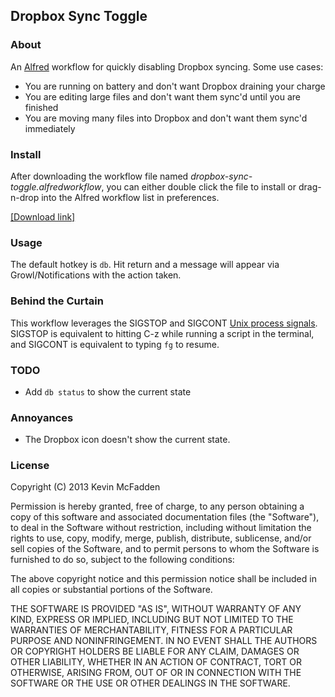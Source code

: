## Dropbox Sync Toggle

### About
An [Alfred][2] workflow for quickly disabling Dropbox syncing.  Some use cases:

- You are running on battery and don't want Dropbox draining your charge
- You are editing large files and don't want them sync'd until you are finished
- You are moving many files into Dropbox and don't want them sync'd immediately

### Install
After downloading the workflow file named *dropbox-sync-toggle.alfredworkflow*, you can either double click the file to install or drag-n-drop into the Alfred workflow list in preferences.

[\[Download link\]][0]

### Usage
The default hotkey is `db`.  Hit return and a message will appear via Growl/Notifications with the action taken.

### Behind the Curtain
This workflow leverages the SIGSTOP and SIGCONT [Unix process signals][1].  SIGSTOP is equivalent to hitting C-z while running a script in the terminal, and SIGCONT is equivalent to typing `fg` to resume.

### TODO
- Add `db status` to show the current state

### Annoyances
- The Dropbox icon doesn't show the current state.

### License
Copyright (C) 2013 Kevin McFadden

Permission is hereby granted, free of charge, to any person obtaining a copy of this software and associated documentation files (the "Software"), to deal in the Software without restriction, including without limitation the rights to use, copy, modify, merge, publish, distribute, sublicense, and/or sell copies of the Software, and to permit persons to whom the Software is furnished to do so, subject to the following conditions:

The above copyright notice and this permission notice shall be included in all copies or substantial portions of the Software.

THE SOFTWARE IS PROVIDED "AS IS", WITHOUT WARRANTY OF ANY KIND, EXPRESS OR IMPLIED, INCLUDING BUT NOT LIMITED TO THE WARRANTIES OF MERCHANTABILITY, FITNESS FOR A PARTICULAR PURPOSE AND NONINFRINGEMENT. IN NO EVENT SHALL THE AUTHORS OR COPYRIGHT HOLDERS BE LIABLE FOR ANY CLAIM, DAMAGES OR OTHER LIABILITY, WHETHER IN AN ACTION OF CONTRACT, TORT OR OTHERWISE, ARISING FROM, OUT OF OR IN CONNECTION WITH THE SOFTWARE OR THE USE OR OTHER DEALINGS IN THE SOFTWARE.

[0]: https://github.com/n3bulous/dropbox-sync-toggle/raw/master/dropbox-sync-toggle.alfredworkflow
[1]: https://en.wikipedia.org/wiki/Unix_signal
[2]: http://www.alfredapp.com/
